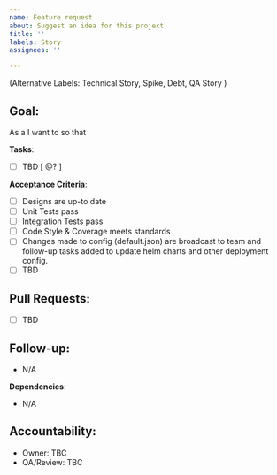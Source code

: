 ```yaml
---
name: Feature request
about: Suggest an idea for this project
title: ''
labels: Story 
assignees: ''

---
```

(Alternative Labels: Technical Story, Spike, Debt, QA Story )

## **Goal**:
As a <stakeholder> 
I want to <action> 
so that <reason>

**Tasks**:
- [ ] TBD [ @? ]

**Acceptance Criteria**:
- [ ] Designs are up-to date
- [ ] Unit Tests pass
- [ ] Integration Tests pass
- [ ] Code Style & Coverage meets standards
- [ ] Changes made to config (default.json) are broadcast to team and follow-up tasks added to update helm charts and other deployment config.
- [ ] TBD

## **Pull Requests**:
- [ ] TBD

## **Follow-up**:
- N/A

**Dependencies**:
- N/A

## **Accountability**:
- Owner: TBC
- QA/Review: TBC
